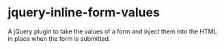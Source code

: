 jquery-inline-form-values
=========================

A jQuery plugin to take the values of a form and inject them into the HTML in place when the form is submitted.
